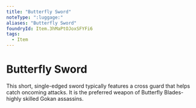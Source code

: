 ```yaml
---
title: "Butterfly Sword"
noteType: ":luggage:"
aliases: "Butterfly Sword"
foundryId: Item.3hMaPtOJoxSFYFi6
tags:
  - Item
---
```


# Butterfly Sword

This short, single-edged sword typically features a cross guard that helps catch oncoming attacks. It is the preferred weapon of Butterfly Blades-highly skilled Gokan assassins.
